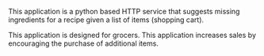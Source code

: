 This application is a python based HTTP service that suggests missing ingredients for a recipe given a list of items (shopping cart).

This application is designed for grocers. 
This application increases sales by encouraging the purchase of additional items.
